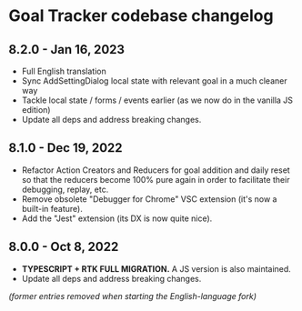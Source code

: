# Goal Tracker codebase changelog

## 8.2.0 - Jan 16, 2023

- Full English translation
- Sync AddSettingDialog local state with relevant goal in a much cleaner way
- Tackle local state / forms / events earlier (as we now do in the vanilla JS edition)
- Update all deps and address breaking changes.

## 8.1.0 - Dec 19, 2022

- Refactor Action Creators and Reducers for goal addition and daily reset so that the reducers become 100% pure again in order to facilitate their debugging, replay, etc.
- Remove obsolete "Debugger for Chrome" VSC extension (it's now a built-in feature).
- Add the "Jest" extension (its DX is now quite nice).

## 8.0.0 - Oct 8, 2022

- **TYPESCRIPT + RTK FULL MIGRATION.** A JS version is also maintained.
- Update all deps and address breaking changes.

_(former entries removed when starting the English-language fork)_

